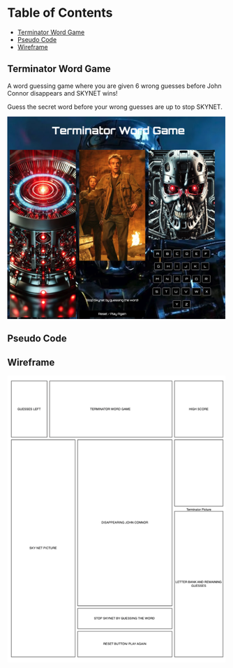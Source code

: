 # Table of Contents
- [Terminator Word Game ](#TerminatorWordGame)
- [Pseudo Code](#PseudoCode)
- [Wireframe](#Wireframe)



## Terminator Word Game
A word guessing game where you are given 6 wrong guesses before John Connor disappears and SKYNET wins!


Guess the secret word before your wrong guesses are up to stop SKYNET.

<img src="/assets/TerminatorWordGameScreenshot.png" alt="Game Screenshot" width="500"/>

## Pseudo Code




## Wireframe


<img src="/assets/Wireframe.png" alt="Wireframe" width="500"/>

